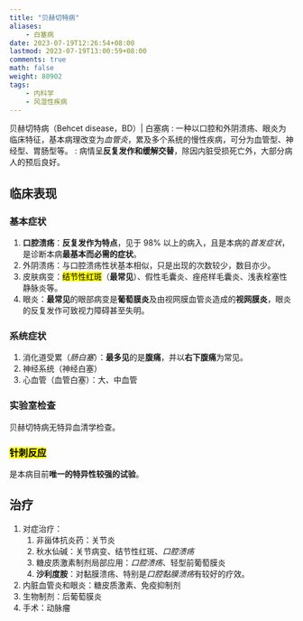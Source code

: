 ```yaml
---
title: "贝赫切特病"
aliases:
    - 白塞病
date: 2023-07-19T12:26:54+08:00
lastmod: 2023-07-19T13:00:59+08:00
comments: true
math: false
weight: 80902
tags:
    - 内科学
    - 风湿性疾病
---
```


贝赫切特病（Behcet disease，BD）| 白塞病
: 一种以口腔和外阴溃疡、眼炎为临床特征，基本病理改变为*血管炎*，累及多个系统的慢性疾病，可分为血管型、神经型、胃肠型等。
: 病情呈**反复发作和缓解交替**，除因内脏受损死亡外，大部分病人的预后良好。

<!--more-->

## 临床表现

### 基本症状

1. **口腔溃疡**：**反复发作为特点**，见于 98% 以上的病入，且是本病的*首发症状*，是诊断本病**最基本而必需的症状**。
2. 外阴溃疡：与口腔溃疡性状基本相似，只是出现的次数较少，数目亦少。
3. 皮肤病变：<mark>结节性红斑</mark>（**最常见**）、假性毛囊炎、痤疮样毛囊炎、浅表栓塞性静脉炎等。
4. 眼炎：**最常见**的眼部病变是**葡萄膜炎**及由视网膜血管炎造成的**视网膜炎**，眼炎的反复发作可致视力障碍甚至失明。

### 系统症状

1. 消化道受累（*肠白塞*）：**最多见**的是**腹痛**，并以**右下腹痛**为常见。
2. 神经系统（神经白塞）
3. 心血管（血管白塞）：大、中血管

### 实验室检查

贝赫切特病无特异血清学检查。

### <mark>针刺反应</mark>

是本病目前**唯一的特异性较强的试验**。

## 治疗

1. 对症治疗：
    1. 非甾体抗炎药：关节炎
    2. 秋水仙碱：关节病变、结节性红斑、*口腔溃疡*
    3. 糖皮质激素制剂局部应用：*口腔溃疡*、轻型前葡萄膜炎
    4. **沙利度胺**：对黏膜溃疡、特别是*口腔黏膜溃疡*有较好的疗效。
2. 内脏血管炎和眼炎：糖皮质激素、免疫抑制剂
3. 生物制剂：后葡萄膜炎
4. 手术：动脉瘤
